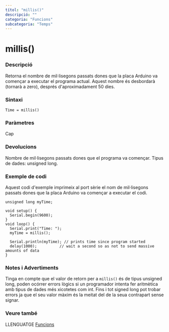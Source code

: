 ```yaml
---
títol: "millis()"
descripció: ""
categoria: "Funcions"
subcategoria: "Temps"
---
```


# millis()

### Descripció

Retorna el nombre de mil·lisegons passats dones que la placa Arduino va començar a executar el programa actual. Aquest nombre és desbordarà (tornarà a zero), després d'aproximadament 50 dies.

### Sintaxi

`Time = millis()`

### Paràmetres

Cap

### Devolucions

Nombre de mil·lisegons passats dones que el programa va començar. Tipus de dades: unsigned long.

### Exemple de codi

Aquest codi d'exemple imprimeix al port sèrie el nom de mil·lisegons passats dones que la placa Arduino va començar a executar el codi.

```
unsigned long myTime;

void setup() {
  Serial.begin(9600);
}
void loop() {
  Serial.print("Time: ");
  myTime = millis();

  Serial.println(myTime); // prints time since program started
  delay(1000);          // wait a second so as not to send massive amounts of data
}
```

### Notes i Advertiments

Tinga en compte que el valor de retorn per a `millis()` és de tipus unsigned long, poden ocórrer errors lògics si un programador intenta fer aritmètica amb tipus de dades més xicotetes com int. Fins i tot signed long pot trobar errors ja que el seu valor màxim és la meitat del de la seua contrapart sense signar.

### Veure també

LLENGUATGE [Funcions](../../Funcions.md)
